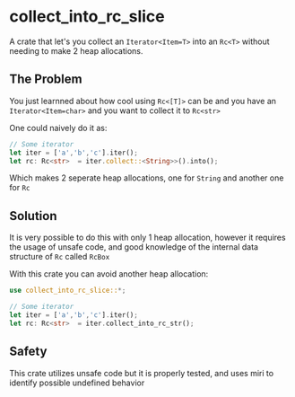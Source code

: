 # collect_into_rc_slice
A crate that let's you collect an `Iterator<Item=T>` into an `Rc<T>` without needing to make 2 heap allocations.

## The Problem
You just learnned about how cool using `Rc<[T]>` can be and you have an `Iterator<Item=char>` and you want to collect it to `Rc<str>`

One could naively do it as:
```rust
// Some iterator
let iter = ['a','b','c'].iter();
let rc: Rc<str>  = iter.collect::<String>>().into();
```

Which makes 2 seperate heap allocations, one for `String` and another one for `Rc`

## Solution
It is very possible to do this with only 1 heap allocation, however it requires the usage of unsafe code, and good knowledge of the internal data structure of `Rc` called `RcBox`

With this crate you can avoid another heap allocation:
```rust
use collect_into_rc_slice::*;

// Some iterator
let iter = ['a','b','c'].iter();
let rc: Rc<str>  = iter.collect_into_rc_str();
```

## Safety
This crate utilizes unsafe code but it is properly tested, and uses miri to identify possible undefined behavior
